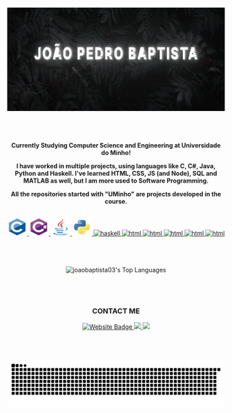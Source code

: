 <div align="center">

  <p align="center">
  <img width="680" height="240" src="https://raw.githubusercontent.com/joaobaptista03/joaobaptista03/main/Banner.gif">
</p>

<hr style="height:30pt; visibility:hidden;" />
  
**Currently Studying Computer Science and Engineering at Universidade do Minho!**

**I have worked in multiple projects, using languages like C, C#, Java, Python and Haskell. I've learned HTML, CSS, JS (and Node), SQL and MATLAB as well, but I am more used to Software Programming.**

**All the repositories started with "UMinho" are projects developed in the course.**
<br><br>

<a href="https://www.cprogramming.com/" target="_blank" rel="noreferrer"> 
  <img src="https://raw.githubusercontent.com/devicons/devicon/master/icons/c/c-original.svg" alt="c" width="46" height="40"/> </a>
  
<a href="https://learn.microsoft.com/en-us/dotnet/csharp/" target="_blank" rel="noreferrer"> 
  <img src="https://github.com/devicons/devicon/blob/master/icons/csharp/csharp-original.svg" alt="c" width="46" height="40"/> </a>
  
<a href="https://www.java.com" target="_blank" rel="noreferrer">
  <img src="https://raw.githubusercontent.com/devicons/devicon/master/icons/java/java-original.svg" alt="java" width="46" height="40"/> </a>
  
<a href="https://www.python.org" target="_blank" rel="noreferrer">
  <img src="https://raw.githubusercontent.com/devicons/devicon/master/icons/python/python-original.svg" alt="python" width="46" height="40"/> </a>
  
<a href="https://www.haskell.org/" target="_blank" rel="noreferrer">
  <img src="https://upload.wikimedia.org/wikipedia/commons/1/1c/Haskell-Logo.svg" alt="haskell" width="46" height="40"/> </a>
  
<a href="wikipedia.org/wiki/HTML" target="_blank" rel="noreferrer">
  <img src="https://upload.wikimedia.org/wikipedia/commons/6/61/HTML5_logo_and_wordmark.svg" alt="html" width="46" height="40"/> </a>
  
<a href="https://wikipedia.org/wiki/Cascading_Style_Sheets" target="_blank" rel="noreferrer">
  <img src="https://upload.wikimedia.org/wikipedia/commons/d/d5/CSS3_logo_and_wordmark.svg" alt="html" width="46" height="40"/> </a>

<a href="https://wikipedia.org/wiki/JavaScript" target="_blank" rel="noreferrer">
  <img src="https://cdn.worldvectorlogo.com/logos/javascript-1.svg" alt="html" width="46" height="40"/> </a>
  
<a href="wikipedia.org/wiki/SQL" target="_blank" rel="noreferrer">
  <img src="https://symbols.getvecta.com/stencil_28/61_sql-database-generic.90b41636a8.svg" alt="html" width="46" height="40"/> </a>
  
<a href="https://www.mathworks.com/products/matlab.html" target="_blank" rel="noreferrer">
  <img src="https://logos-world.net/wp-content/uploads/2020/12/MATLAB-Logo.png" alt="html" width="46" height="40"/> </a>  

<hr style="height:30pt; visibility:hidden;" />

![joaobaptista03's Top Languages](https://github-readme-stats.vercel.app/api/top-langs/?username=joaobaptista03&theme=nightowl&show_icons=true&hide_border=true&layout=compact)

<hr style="height:30pt; visibility:hidden;" />

<h3>CONTACT ME</h3>

<a href="mailto:joaopedromotabaptista2003@gmail.com">
 <img src="https://img.shields.io/badge/Gmail-D14836?style=for-the-badge&logo=gmail&logoColor=white" alt="Website Badge"/>
</a>

<a href="https://discordapp.com/users/210756181109506048" target="_blank">
  <img src="https://img.shields.io/badge/Discord-7289DA?style=for-the-badge&logo=discord&logoColor=white" target="_blank">
</a>

<a href="https://www.linkedin.com/in/joaobaptista03/" target="_blank">
  <img src="https://img.shields.io/badge/linkedin-%230077B5?style=for-the-badge&logo=linkedin&logoColor=white" target="_blank">
</a>
  
<hr style="height:30pt; visibility:hidden;"/>

<picture>
  <source media="(prefers-color-scheme: dark)" srcset="https://github.com/joaobaptista03/joaobaptista03/blob/output/github-contribution-grid-snake-dark.svg">
  <source media="(prefers-color-scheme: light)" srcset="https://github.com/joaobaptista03/joaobaptista03/blob/output/github-contribution-grid-snake.svg">
  <img alt="github contribution grid snake animation" src="https://github.com/joaobaptista03/joaobaptista03/blob/output/github-contribution-grid-snake.svg">
</picture>

</div>

